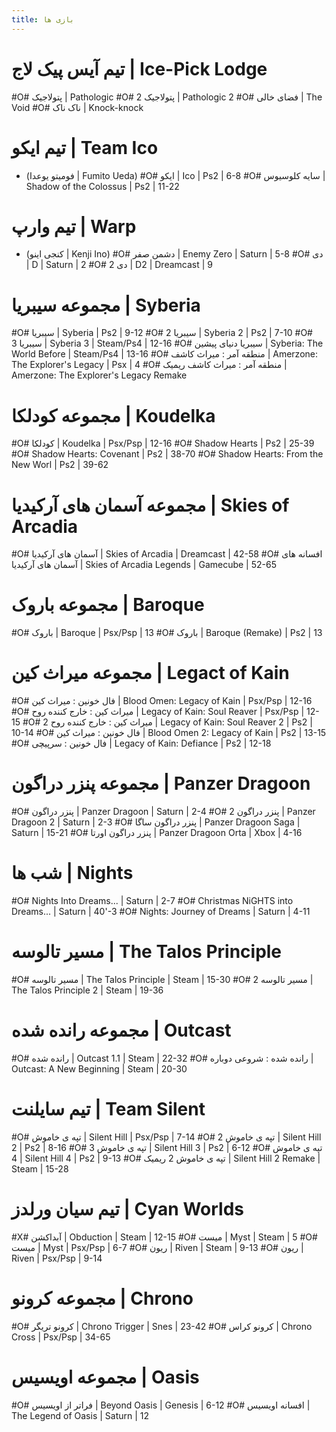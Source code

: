 ```yaml
---
title: بازی ها
---
```


# تیم آیس پیک لاج | Ice-Pick Lodge
#O# پتولاجیک | Pathologic
#O# پتولاجیک 2 | Pathologic 2
#O# فضای خالی | The Void
#O# ناک ناک | Knock-knock

# تیم ایکو | Team Ico 
- (فومیتو یوعدا | Fumito Ueda)
#O# ایکو | Ico | Ps2 | 6-8
#O# سایه کلوسیوس | Shadow of the Colossus | Ps2 | 11-22

# تیم وارپ | Warp
- (کنجی اینو | Kenji Ino)
#O# دشمن صفر | Enemy Zero | Saturn | 5-8
#O# دی | D | Saturn | 2
#O# دی 2 | D2 | Dreamcast | 9

# مجموعه سیبریا | Syberia
#O# سیبریا | Syberia | Ps2 | 9-12
#O# سیبریا 2 | Syberia 2 | Ps2 | 7-10
#O# سیبریا 3 | Syberia 3 | Steam/Ps4 | 12-16
#O# سیبریا دنیای پیشین | Syberia: The World Before | Steam/Ps4 | 13-16
#O# منطقه آمر : میراث کاشف | Amerzone: The Explorer's Legacy | Psx | 4
#O# منطقه آمر : میراث کاشف ریمیک | Amerzone: The Explorer's Legacy Remake

# مجموعه کودلکا | Koudelka
#O# کودلکا | Koudelka | Psx/Psp | 12-16
#O# Shadow Hearts | Ps2 | 25-39
#O# Shadow Hearts: Covenant | Ps2 | 38-70
#O# Shadow Hearts: From the New Worl | Ps2 | 39-62

# مجموعه آسمان های آرکیدیا | Skies of Arcadia
#O# آسمان های آرکیدیا | Skies of Arcadia | Dreamcast | 42-58
#O# افسانه های آسمان های آرکیدیا | Skies of Arcadia Legends | Gamecube | 52-65

# مجموعه باروک | Baroque
#O# باروک | Baroque | Psx/Psp | 13
#O# باروک | Baroque (Remake) | Ps2 | 13

# مجموعه میراث کین | Legact of Kain
#O# فال خونین : میراث کین | Blood Omen: Legacy of Kain | Psx/Psp | 12-16
#O# میراث کین : خارج کننده روح | Legacy of Kain: Soul Reaver | Psx/Psp | 12-15 
#O# میراث کین : خارج کننده روح 2 | Legacy of Kain: Soul Reaver 2 | Ps2 | 10-14
#O# فال خونین : میراث کین | Blood Omen 2: Legacy of Kain | Ps2 | 13-15
#O# فال خونین : سرپیچی | Legacy of Kain: Defiance | Ps2 | 12-18

# مجموعه پنزر دراگون | Panzer Dragoon
#O# پنزر دراگون | Panzer Dragoon | Saturn | 2-4
#O# پنزر دراگون 2 | Panzer Dragoon 2 | Saturn | 2-3
#O# پنزر دراگون ساگا | Panzer Dragoon Saga | Saturn | 15-21
#O# پنزر دراگون اورتا | Panzer Dragoon Orta | Xbox | 4-16

# شب ها | Nights
#O# Nights Into Dreams... | Saturn | 2-7
#O# Christmas NiGHTS into Dreams... | Saturn | 40'-3
#O# Nights: Journey of Dreams | Saturn | 4-11

# مسیر تالوسه | The Talos Principle
#O# مسیر تالوسه | The Talos Principle | Steam | 15-30
#O# مسیر تالوسه 2 | The Talos Principle 2 | Steam |  19-36

# مجموعه رانده شده | Outcast
#O# رانده شده | Outcast 1.1 | Steam | 22-32
#O# رانده شده : شروعی دوباره | Outcast: A New Beginning | Steam | 20-30

# تیم سایلنت | Team Silent
#O# تپه ی خاموش | Silent Hill | Psx/Psp | 7-14
#O# تپه ی خاموش 2 | Silent Hill 2 | Ps2 | 8-16
#O# تپه ی خاموش 3 | Silent Hill 3 | Ps2 | 6-12
#O# تپه ی خاموش 4 | Silent Hill 4 | Ps2 | 9-13
#O# تپه ی خاموش 2 ریمیک | Silent Hill 2 Remake | Steam | 15-28

# تیم سیان ورلدز | Cyan Worlds
#X# آبداکشن | Obduction | Steam | 12-15
#O# میست | Myst | Steam | 5
#O# میست | Myst | Psx/Psp | 6-7
#O# ریون | Riven | Steam | 9-13
#O# ریون | Riven | Psx/Psp | 9-14

# مجموعه کرونو | Chrono
#O# کرونو تریگر | Chrono Trigger | Snes | 23-42
#O# کرونو کراس | Chrono Cross | Psx/Psp | 34-65

# مجموعه اویسیس | Oasis
#O# فراتر از اویسیس | Beyond Oasis | Genesis | 6-12
#O# افسانه اویسیس | The Legend of Oasis | Saturn | 12

<!--
# مجموعه شاهزاده ی پارس | Prince of Persia
#X# Prince of Persia: The Lost Crown
- قابلیت عکس گرفتن و دیدنش روی نقشه واقعا ایده جالبی بود
-->
<!-- 
# بر اساس حروف الفبا
A a B b C c D d E e
F f G g H h I i J j
K k L l M m N n O o
P p Q q R r S s T t
U u V v W w X x Y y
Z z



#O# Animal Well
#O# Another Crab's Treasure
#O# Balatro
#O# Harold Halibut
#X# Hi-Fi Rush
- بازی خیلی خوبی بود
- بازم میخوام بازیش کنم
#O# Indika
#X# ژوسانت | Jusant
- تجربه ی کوهنوردی جالبی داشت
#O# Metaphor: ReFantazio
#O# Pacific Drive
#O# Sand Land
#O# Solium Infernum
#X# The Thaumaturge
- پرسونا ولی با افسانه های جای جای دنیا
- داستان جالبی داشت
- براساس تاریخ ساختگی بود
- بازم میخوام بازیش کنم
#O# Warhammer 40,000: Space Marine II
#O# Yellow Taxi Goes Vroom


#X# Alone in the Dark
- محیط بازی خیلی جذاب بود
- بازم میخوام بازیش کنم
#X# The Sinking City
- عاشق این بازی شدم
- داستان خیلی جالبی داره
- بازم میخوام بازیش کنم 
-->
<!-- 
# ژانر ترسناک
#O# Alisa
#O# Crow Country
#O# Cryostasis
#O# Conscript
#O# Crow Country
#O# Darkwood
#O# Faith: The Unholy Trinity
#O# Iron Lung
#O# In Sound Mind
#O# Mundaun
#O# Paratopic
#O# Soma
#O# Signalis
#O# Scorn
#O# World of Horror
-->
<!-- 
# حرکتی ها
#O# Bomb Rush Cyberfunk
#O# Rollerdrome
#O# Pseudoregalia
#O# Corn Kidz 64
#O# Demon Turf 
-->
<!--

# مجموعه اوگره | Ogre
#O# تاکتیک اوگره : شروعی دوباره | Tactics Ogre : Reborn
#O# تاکتیک اوگره: بگذار پیش هم بمانیم| Tactics Ogre: Let Us Cling Together
#O# فاینال فانتزی تاکتیک | Final Fantasy Tactics
#O# اوگره بتل : حمله ی ملکه سیاهی | Ogre Battle: The March of the Black Queen

# مجموعه مادر | Mother
#O# مادر | Mother 
#O# زمین بسته | EarthBound
#O# مادر 3 | Mother 3


# مجموعه جی تی ای | Grand Theft Auto
#O# Grand Theft Auto III
#O# Grand Theft Auto: Vice City
#O# Grand Theft Auto: San Andreas

# مجموعه متال گیر | Metal Gear
#O# Metal Gear Solid
#O# Metal Gear Solid 2: Sons of Liberty
#O# Metal Gear Solid 3: Snake Eater

# نیر | Nier
#O# نیر | Nier
#O# نیر خودران | NieR: Automata
#O# نیر شبیه سازه | NieR RepliCant

# درکنگارد | Drakengard
#O# درکنگارد | Drakengard
#O# درکنگارد 2 | Drakengard 2
#O# درکنگارد 3 | Drakengard 3


# تیم کلی | Klei Entertainment 
#O# از گرسنگی نمیر | Don't Starve
#O# باهم از گرسنگی نمیریم | Don't Starve Together
#O# اکیژان کافی نیست | Oxygen Not Included
Crypt of the NecroDancer
Rotwood

# مجموعه جت ست رادیو | Jet Set Radio
Jet Set Radio
Jet Set Radio Future

# تیم هوپوو | Hopoo Games
Risk of Rain
Risk of Rain 2
Risk of Rain Returns
Deadbolt

# عجیبن
Superliminal
The Witness
Viewfinder

# تیم فرام سافتویر | FromSoftware
Demon's Souls
Dark Souls
Dark Souls 2
Dark Souls 3
Bloodborne
Elden Ring
Sekiro
Armored Core VI: Fires of Rubicon


#
#O# | The Neverhood
#O# | Skullmonkeys

# مجموعه فرار غیر ممکن | Zero Escape
Zero Escape: Zero Time Dilemma
Zero Escape: Virtue's Last Reward
Zero Escape: Nine Hours, Nine Persons, Nine Doors

# ترسناک های دریم کست
#O# نیش آبی | Blue Stinger
#O# خون مریض | Illbleed

# مجموعه کرش | Crash
#O# کرش ماشینی | Crash Team Racing
#O# کرش | Crash Bandicoot 
#O# کرش 2 | Crash Bandicoot 2
#O# کرش وارپد | Crash Bandicoot: Warped
#O# کرش غول ها| Crash of the Titans


# مجموعه اژدها اسپایرو | Spyro the Dragon
Spyro the Dragon
Spyro 2: Ripto's Rage!
Spyro: Year of the Dragon
Spyro: Season of Ice
Spyro 2: Season of Flame
Spyro: Attack of the Rhynocs
Spyro Orange: The Cortex Conspiracy
Spyro: A Hero's Tail
Spyro: Enter the Dragonfly
The Legend of Spyro: A New Beginning
The Legend of Spyro: The Eternal Night
The Legend of Spyro: Dawn of the Dragon


# مجموعه پرسونا | Persona
#O# پرسونا | Revelations: Persona
#O# پرسونا 2 : گناه بی گناهی | Persona 2: Innocent Sin
#O# پرسونا 2 : عذاب بی پایان | Persona 2: Eternal Punishment
#O# پرسونا 3 فس | Persona 3 FES
#O# پرسونا 3 قابل حمل | Persona 3 Portable
#O# پرسونا 3 ریلود | Persona 3 Reload
#O# پرسونا 4 طلایی | Persona 4 Golden
#O# پرسونا 5 سلطنتی | Persona 5 Royal

# 
Catherine: Full Body
Metaphor: ReFantazio


# مجموعه شوالیه موشکی | Rocket Knight
#O# اسپارکستر | Sparkster
#O# ماجراجویی های شوالیه موشکی | Rocket Knight Adventures


#
Tail Concerto
Solatorobo: Red the Hunter
Fuga: Melodies of Steel
Fuga: Melodies of Steel 2




#
Katamari Damacy
We Love Katamari
We Love Katamari Reroll + Royal Reverie

#
Umihara Kawase
Umihara Kawase Shun
#
Boku no Natsuyasumi 
Boku no Natsuyasumi 2

#
Clockwork Knight
Clockwork Knight 2


#
Ōkami
Ōkamiden


# عجایب پلی استیشن
Aconcagua
Mizzurna Falls
...Iru! 
B.L.U.E.: Legend of Water
Pepsiman
Incredible Crisis
Galerians
PaRappa the Rapper

Jackie Chan: Stuntmaster



#
Sly Cooper and the Thievius Raccoonus
Sly 2: Band of Thieves
Sly 3: Honor Among Thieves


# ناول
Serial Experiments Lain

#
MDK
MDK 2



#
Devil Summoner: Soul Hackers
Soul Hackers 2

#
Suikoden
Suikoden II
Genso Suikogaiden
Genso Suikogaiden 2
Suikoden III
Suikoden IV
Suikoden V
Suikoden Tactics
Suikoden Card Stories
Suikoden Tierkreis


# تیم رمدی | Remedy Entertainment
Alan Wake
Alan Wake II
Control
Quantum Break

#
Doom 
Doom Eternal


The Elder Scrolls

#
BioShock
BioShock 2
BioShock Infinite

#
Death Stranding
Death Stranding 2

#
Hotline Miami
Hotline Miami 2
 
#
Dead Space
Dead Space (Remake)
Dead Space 2
Dead Space 3

# تیم آرکین | Arkane Studios
Prey
Deathloop
Dishonored
Dishonored 2
Dishonored: Death of the Outsider
Redfall


#
Dying Light
Dying Light 2

#
Dead Island
Dead Island: Riptide
Dead Island 2


#
Tomb Raider
Rise of the Tomb Raider
Shadow of the Tomb Raider



#
Watch Dogs
Watch Dogs 2
Watch Dogs: Legion

#
Octopath Traveler
Octopath Traveler II

#
Deus Ex
Deus Ex: Human Revolution
Deus Ex: Mankind Divided

#
Mass Effect
Mass Effect 2: Arrival
Mass Effect 3

# مجموعه حاله | Halo
Halo
Halo 2
Halo 3
Halo 4
Halo 5
Halo Infinite


# مجموعه ریمن | Rayman
Rayman Legends
Rayman Origins



# ایکس باکس
Pentiment
Starfield


# مغزم گوزید
Cruelty Squad
Hypnospace Outlaw
Paratopic
Jazzpunk
D4: Dark Dreams Don't Die
LSD: Dream Emulator

# تیم انالجسیک | Analgesic Productions
Anodyne
Even the Ocean
All Our Asias
Anodyne 2
Sephonie
Angeline Era


# Rpg maker
Off
Yume Nikki
Yume 2kki
Hylics
Hylics 2
Felvidek
Ib
Ib Remake
Judero
Mad Father
Lisa: The Painful


# ژانر کوه نوردی
Cairn
Jusant

# مجموعه برای پادشاه | For the King
For the King
For the King 2


# مجموعه جادوگر افسانه ای | Wizard of Legend
Wizard of Legend
Wizard of Legend 2

# مجموعه فراست پانک | Frost Punk
Frostpunk
Frostpunk 2

# مجموعه پوستال | Postal
Postal 
Postal 2



# مجموعه لامولانا | La-Mulana
La-Mulana
La-Mulana 2


# مجموعه کابوس های کوچک | Little Nightmares
Little Nightmares
Little Nightmares II
Little Nightmares III




# مجموعه سابناتیکا | Subnautica
Subnautica
Subnautica: Below Zero


# مجموعه مانستر هانتر | Monster Hunter
Monster Hunter Rise: Sunbreak
Monster Hunter: World
Monster Hunter Wilds

# مجموعه دراگون داگما | Dragon's Dogma
Dragon's Dogma: Dark Arisen
Dragon's Dogma II


# مجموعه سایکوناتس
Psychonauts
Psychonauts in the Rhombus of Ruin
Psychonauts 2



# 
Gravity Rush
Gravity Rush 2

# مجموعه پروتوتایپ | Prototype
Prototype
Prototype 2

# مجموعه ترس و گرسنگی | Fear & Hunger
Fear & Hunger
Fear & Hunger 2

# مجموعه تاریک ترین غار | Darkest Dungeon
Darkest Dungeon
Darkest Dungeon 2

# مجموعه هادس | Hades
Hades
Hades 2

# مجموعه گناهکار | Blasphemous
Blasphemous
Blasphemous 2



#
Mutant Year Zero: Road to Eden
Miasma Chronicles


#
Eiyuden Chronicle: Hundred Heroes
Eiyuden Chronicle: Rising

#
Amnesia: The Dark Descent
Amnesia: Justine
Amnesia: A Machine for Pigs
Amnesia: Rebirth
Amnesia: The Bunker

# 
Penumbra
Penumbra: Overture
Penumbra: Black Plague
Penumbra: Requiem


# دریم کست
Elemental Gimmick Gear

# سترن
Bulk Slash


# مجموعه بمبرمن
Saturn Bomberman
Bomberman World

# مجموعه پیکمین
Pikmin
Pikmin 2
Pikmin 3
Pikmin 4

#
Live A Live
Live A Live Remake

#
The World Ends with You
NEO: The World Ends with You



# مجموعه اساسین کرید | Assassin's Creed
Assassin's Creed
Assassin's Creed II
Assassin's Creed Brotherhood
Assassin's Creed Revelations
Assassin's Creed III
Assassin's Creed IV Black Flag
Assassin's Creed: Rogue 
Assassin's Creed Unity
Assassin's Creed Syndicate
Assassin's Creed Mirage


# مجموعه فارکرای | Far Cry
Far Cry
Far Cry 2
Far Cry 3
Far Cry 3: Blood Dragon
Far Cry 4
Far Cry: Primal


# مجموعه استار وارز | Star Wars
Star Wars Jedi: Fallen Order
Star Wars Jedi: Survivor
Star Wars Outlaws


# تیم کوانتیک دریم |  Quantic Dream
Indigo Prohecy
Fahrenheit: Indigo Prophecy
Heavy Rain
Beyond: Two Souls
Detroit: Become Human

# مجموعه کیربی
Kirby's Dream Land
Kirby's Adventure
Kirby Super Star 
Kirby and the Forgotten Land


# پابلیش بتزدا
Magic & Mayhem
Gromada
Zero Critical
Symbiocom
Sea Dogs
Arx Fatalis

# مجموعه انادر کود
Trace Memory
Another Code: R
Another Code: Two Memories


# مجموعه رچت و کلنک | Ratchet & Clank
Ratchet & Clank
Ratchet & Clank: Going Commando
Ratchet & Clank: Up Your Arsenal
Ratchet: Deadlocked
Secret Agent Clank
Ratchet & Clank: Size Matters
Ratchet & Clank Future: Quest for Booty
Ratchet & Clank Future: A Crack in Time
Ratchet & Clank: All 4 One
Ratchet & Clank: Full Frontal Assault
Ratchet & Clank: Into the Nexus
Ratchet & Clank: Before the Nexus
Ratchet & Clank Reboot
Ratchet & Clank: Rift Apart

# مجموعه آنچارتد | Uncharted
Uncharted: Drake's Fortune
Uncharted 2: Among Thieves
Uncharted 3: Drake's Deception
Uncharted 4: A Thief's End
Uncharted: The Lost Legacy


# Taxi
Yellow Taxi Goes Vroom
Crazy Taxi

# 
Valiant Hearts: The Great War
Valiant Hearts: Coming Home

# 
Outlast
Outlast 2

#
Deep Rock Galactic
Deep Rock Galactic: Survivor


# مجموعه فال اوت | Fallout
Fallout
Fallout 2
Fallout 3
Fallout: New Vegas
Fallout 4
Fallout 76


# مجموعه الدر اسکرولز
The Elder Scrolls II: Daggerfall
The Elder Scrolls III: Morrowind
The Elder Scrolls IV: Oblivion
The Elder Scrolls V: Skyrim




# مجموعه پورتال | Portal
#O# پورتال | Portal
#O# پورتال 2 | Portal 2

# مجموعه نیمه جان | Half Life
#O# نیمه جان | Half-Life
#O# نیمه جان 2 | Half-Life 2
#O# نیمه جان : علیکس | Half-Life: Alyx
Black Mesa

# عجیب های گیم کیوب
Chibi-Robo!

Eternal Darkness: Sanity's Requiem

# تیم مون | Moon Studios
Ori and the Blind Forest
Ori and the Will of the Wisps
No Rest for the Wicked


# مجموعه اخطار بهران | Disaster Report
Disaster Report
Raw Danger!
Disaster Report 3
Disaster Report 4


# تیم کوینتت | Quintet
Terranigma
Illusion of Gaia


# 
Citizen Sleeper
Citizen Sleeper 2



# ایندی ها

Rain World
Animal Well

Terraria
Noita
Stardew Valley
Factorio
FTL: Faster Than Light
Core Keeper
Astroneer
The Escapists
The Escapists 2
Barotrauma

Cube World

RimWorld
Kenshi
Dwarf Fortress

Rule of Rose
Grime
Gloomwood

Firewatch
Cocoon

Xenogears

Einhänder

Moon: Remix RPG Adventure

Lisa: The Painful
Chulip

Shovel Knight
Hollow Knight
Celeste

The Messenger

Dead Cells


Policenauts

Disco Elysium: The Final Cut

Buckshot Roulette
Inscryption

Dredge
Dave the Diver

Unicorn Overlord
Another Code: Recollection 

Lies of P

Ultrakill
Kaze no Notam



Deadly Premonition


Night in the Woods


The Longest Journey

OneShot
Journey
Outer Wilds

No Man's Sky


Kena: Bridge of Spirits

Balatro
Observer

Cult of the Lamb

Omori
Cuphead

Pizza Tower


Sea of Stars

Tunic
Death's Door
Another Crab's Treasure

Neon White

13 Sentinels: Aegis Rim




Industria
Cryptmaster

Anomaly Agent

Penny's Big Breakaway

Brotato

Norco
Slay the Spire

Helltaker

Abzu

Roboquest

Gato Roboto

Pepsiman



Slay the Princess

The Plucky Squire

Tails of Iron


Catherine: Full Body

Arco
Starbound
Loop Hero



Child of Light


Spelunky

Cave Story+

Planet of Lana

The Forgotten City

Mullet Madjack
Valheim

A Space for the Unbound
Lunacid

Post Void

Eastward
Killer Bean
Cassette Beasts
Tinykin


The Swapper
NaissanceE
Islets

We Know the Devil

Sunless Sea

We Happy Few

Unbeatable

SomnaBuster
RiME
Limbo

Devotion
Hatred
Tiny Terry's Turbo Trip

Hyper Demon

The Banner Saga

Ghost Song

Fistful of Frags
Sifu

Terra Nil

Card Shark
Contrast
Pepper Grinder

Children of the Sun

Moonlighter

What the Car?
0_abyssalSomewhere
The Invincible

Beyond Blue
Rusted Moss



Heidelberg 1693

ZeroRanger
Pacific Drive

How Fish Is Made

The Stanley Parable
The Beginner's Guide


Stellar Blade

Flesh, Blood, & Concrete

Beeswing

Lorelei and the Laser Eyes
Ramenbashi
Chromehounds
Hungry Ghosts

Germs: Nerawareta Machi

Steel Battalion
Digan no Maseki

Q.u.q.
Killer7

Black Myth: Wukong

Linda Cube

Dark Tales: From the Lost Soul

Wachenröder
Tribes: Ascend
Chants of Sennaar

Tokyo Jungle
Uin

Dismember Mind 1


Ant Attack

Baby Pac-Man

Patchwork Girl
Endonesia

Prodeus

# Unrealeased
We Kill Monsters
Silent Hill: Townfall
Psycho Patrol R
Bounty Star



# ارکید هواپیما شوتر
DoDonPachi
Radiant Silvergun

# 
Deadly Premonition
Deadly Premonition 2
El Shaddai: Ascension of the Metatron

# مجموعه دویل می کرای | Devil May Cry
Devil May Cry
Devil May Cry 2
Devil May Cry 3
DmC: Devil May Cry
Devil May Cry 4
Devil May Cry 5

# مجموعه اندر
Ender Lilies: Quietus of the Knights
Ender Magnolia: Bloom in the Mist

# تیم میمیمی | Mimimi Games
Shadow Tactics: Blades of the Shogun
Shadow Gambit: The Cursed Crew

#
Samorost
Samorost 2
Samorost 3


# تیم دییپنایت | Deepnight Games
Nuclear Blaze
Tenjutsu

# مجموعه استیسیس
Stasis
Cayne
Stasis: Bone Totem

# جنگ رباتی
Bounty Star
Hawken

#
Beyond Good & Evil
Beyond Good & Evil 2
Beyond Good & Evil: 20th Anniversary Edition


-->